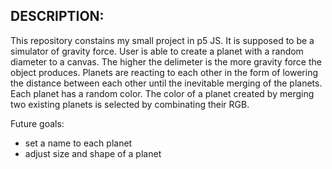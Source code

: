 DESCRIPTION:
------------
This repository constains my small project in p5 JS. It is supposed to be a simulator of gravity force. User is able to create a planet with a random diameter to a canvas. The higher the delimeter is the more gravity force the object produces. Planets are reacting to each other in the form of lowering the distance between each other until the inevitable merging of the planets.
Each planet has a random color. The color of a planet created by merging two existing planets is selected by combinating their RGB. 

Future goals:
- set a name to each planet
- adjust size and shape of a planet
